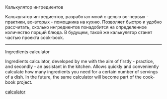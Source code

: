 Калькулятор ингредиентов 

Калькулятор ингредиентов, разработан мной с целью во-первых - практики, во-вторых - помощника на кухню. Позволяет быстро
и удобно рассчитать, сколько ингредиентов понадобится на определенное количество порций блюда. В будущем, такой же 
калькулятор станет частью проекта cook-book.

------------------------------------------------------------------------------------------------------------------------

Ingredients calculator

Ingredients calculator, developed by me with the aim of firstly - practice, and secondly - an assistant in the kitchen.
Allows quickly and conveniently calculate how many ingredients you need for a certain number of servings of a dish.
In the future, the same calculator will become part of the cook-book project.

[calculator](https://natalielinen.github.io/ingredients-calculator/)